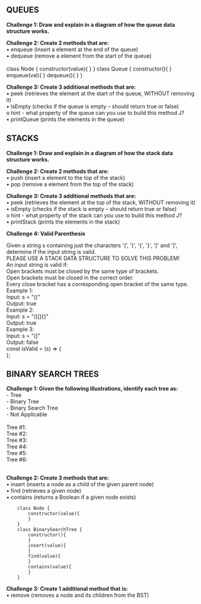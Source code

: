 <h2>QUEUES</h2>

<strong>Challenge 1: Draw and explain in a diagram of how the queue data structure works.</strong>



<strong>Challenge 2: Create 2 methods that are: </strong>
    <br>
    • enqueue (insert a element at the end of the queue)<br>
    • dequeue (remove a element from the start of the queue)<br><br>
        class Node {
            constructor(value){
            }
            }
        class Queue {
            constructor(){
            }
            enqueue(val){
            }
            dequeue(){
            }
        }

<strong>Challenge 3: Create 3 additional methods that are: </strong><br>
    • peek (retrieves the element at the start of the queue, WITHOUT removing it)<br>
    • isEmpty (checks if the queue is empty – should return true or false) <br>
    o hint - what property of the queue can you use to build this method J? <br>
    • printQueue (prints the elements in the queue)<br>


<h2>STACKS</h2>

<strong>Challenge 1: Draw and explain in a diagram of how the stack data structure works.</strong>


<strong>Challenge 2: Create 2 methods that are: </strong><br>
    • push (insert a element to the top of the stack)<br>
    • pop (remove a element from the top of the stack)<br>


<strong>Challenge 3: Create 3 additional methods that are: </strong><br>
• peek (retrieves the element at the top of the stack, WITHOUT removing it)<br>
• isEmpty (checks if the stack is empty – should return true or false) <br>
o hint - what property of the stack can you use to build this method J? <br>
• printStack (prints the elements in the stack)<br>

<strong>Challenge 4: Valid Parenthesis </strong>

Given a string s containing just the characters '(', ')', '{', '}', '[' and ']', determine if the 
input string is valid. <br>
PLEASE USE A STACK DATA STRUCTURE TO SOLVE THIS PROBLEM!<br>
An input string is valid if:<br>
Open brackets must be closed by the same type of brackets.<br>
Open brackets must be closed in the correct order.<br>
Every close bracket has a corresponding open bracket of the same type.<br>
        Example 1:<br>
            Input: s = "()"<br>
            Output: true<br>
        Example 2:<br>
            Input: s = "()[]{}"<br>
            Output: true<br>
        Example 3:<br>
            Input: s = "(]"<br>
            Output: false<br>
            const isValid = (s) => { <br>
            };



<h2>BINARY SEARCH TREES</h2>
<strong>Challenge 1: Given the following illustrations, identify each tree as: </strong><br>
- Tree<br>
- Binary Tree<br>
- Binary Search Tree<br>
- Not Applicable<br>
<br>
Tree #1:<br>
Tree #2:<br>
Tree #3:<br>
Tree #4:<br>
Tree #5:<br>
Tree #6:<br><br>


<strong>Challenge 2: Create 3 methods that are: </strong><br>
• insert (inserts a node as a child of the given parent node)<br>
• find (retrieves a given node)<br>
• contains (returns a Boolean if a given node exists)<br>

        class Node {
            constructor(value){
            }
        }
        class BinarySearchTree {
            constructor(){
            }
            insert(value){
            }
            find(value){
            }
            contains(value){
            }
        }

<strong>Challenge 3: Create 1 additional method that is: </strong><br>
• remove (removes a node and its children from the BST)<br>
